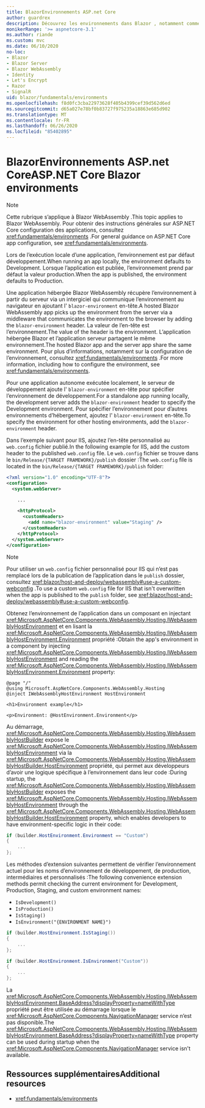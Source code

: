 ```yaml
---
title: BlazorEnvironnements ASP.net Core
author: guardrex
description: Découvrez les environnements dans Blazor , notamment comment définir l’environnement d’une Blazor WebAssembly application.
monikerRange: '>= aspnetcore-3.1'
ms.author: riande
ms.custom: mvc
ms.date: 06/10/2020
no-loc:
- Blazor
- Blazor Server
- Blazor WebAssembly
- Identity
- Let's Encrypt
- Razor
- SignalR
uid: blazor/fundamentals/environments
ms.openlocfilehash: f8d0fc3cba22973628f405b4399cef39d562d6ed
ms.sourcegitcommit: d65a027e78bf0b83727f975235a18863e685d902
ms.translationtype: MT
ms.contentlocale: fr-FR
ms.lasthandoff: 06/26/2020
ms.locfileid: "85402895"
---
```

# <a name="aspnet-core-blazor-environments"></a><span data-ttu-id="2d4f8-103">BlazorEnvironnements ASP.net Core</span><span class="sxs-lookup"><span data-stu-id="2d4f8-103">ASP.NET Core Blazor environments</span></span>

> [!NOTE]
> <span data-ttu-id="2d4f8-104">Cette rubrique s’applique à Blazor WebAssembly .</span><span class="sxs-lookup"><span data-stu-id="2d4f8-104">This topic applies to Blazor WebAssembly.</span></span> <span data-ttu-id="2d4f8-105">Pour obtenir des instructions générales sur ASP.NET Core configuration des applications, consultez <xref:fundamentals/environments> .</span><span class="sxs-lookup"><span data-stu-id="2d4f8-105">For general guidance on ASP.NET Core app configuration, see <xref:fundamentals/environments>.</span></span>

<span data-ttu-id="2d4f8-106">Lors de l’exécution locale d’une application, l’environnement est par défaut développement.</span><span class="sxs-lookup"><span data-stu-id="2d4f8-106">When running an app locally, the environment defaults to Development.</span></span> <span data-ttu-id="2d4f8-107">Lorsque l’application est publiée, l’environnement prend par défaut la valeur production.</span><span class="sxs-lookup"><span data-stu-id="2d4f8-107">When the app is published, the environment defaults to Production.</span></span>

<span data-ttu-id="2d4f8-108">Une application hébergée Blazor WebAssembly récupère l’environnement à partir du serveur via un intergiciel qui communique l’environnement au navigateur en ajoutant l' `blazor-environment` en-tête.</span><span class="sxs-lookup"><span data-stu-id="2d4f8-108">A hosted Blazor WebAssembly app picks up the environment from the server via a middleware that communicates the environment to the browser by adding the `blazor-environment` header.</span></span> <span data-ttu-id="2d4f8-109">La valeur de l’en-tête est l’environnement.</span><span class="sxs-lookup"><span data-stu-id="2d4f8-109">The value of the header is the environment.</span></span> <span data-ttu-id="2d4f8-110">L’application hébergée Blazor et l’application serveur partagent le même environnement.</span><span class="sxs-lookup"><span data-stu-id="2d4f8-110">The hosted Blazor app and the server app share the same environment.</span></span> <span data-ttu-id="2d4f8-111">Pour plus d’informations, notamment sur la configuration de l’environnement, consultez <xref:fundamentals/environments> .</span><span class="sxs-lookup"><span data-stu-id="2d4f8-111">For more information, including how to configure the environment, see <xref:fundamentals/environments>.</span></span>

<span data-ttu-id="2d4f8-112">Pour une application autonome exécutée localement, le serveur de développement ajoute l' `blazor-environment` en-tête pour spécifier l’environnement de développement.</span><span class="sxs-lookup"><span data-stu-id="2d4f8-112">For a standalone app running locally, the development server adds the `blazor-environment` header to specify the Development environment.</span></span> <span data-ttu-id="2d4f8-113">Pour spécifier l’environnement pour d’autres environnements d’hébergement, ajoutez l' `blazor-environment` en-tête.</span><span class="sxs-lookup"><span data-stu-id="2d4f8-113">To specify the environment for other hosting environments, add the `blazor-environment` header.</span></span>

<span data-ttu-id="2d4f8-114">Dans l’exemple suivant pour IIS, ajoutez l’en-tête personnalisé au `web.config` fichier publié.</span><span class="sxs-lookup"><span data-stu-id="2d4f8-114">In the following example for IIS, add the custom header to the published `web.config` file.</span></span> <span data-ttu-id="2d4f8-115">Le `web.config` fichier se trouve dans le `bin/Release/{TARGET FRAMEWORK}/publish` dossier :</span><span class="sxs-lookup"><span data-stu-id="2d4f8-115">The `web.config` file is located in the `bin/Release/{TARGET FRAMEWORK}/publish` folder:</span></span>

```xml
<?xml version="1.0" encoding="UTF-8"?>
<configuration>
  <system.webServer>

    ...

    <httpProtocol>
      <customHeaders>
        <add name="blazor-environment" value="Staging" />
      </customHeaders>
    </httpProtocol>
  </system.webServer>
</configuration>
```

> [!NOTE]
> <span data-ttu-id="2d4f8-116">Pour utiliser un `web.config` fichier personnalisé pour IIS qui n’est pas remplacé lors de la publication de l’application dans le `publish` dossier, consultez <xref:blazor/host-and-deploy/webassembly#use-a-custom-webconfig> .</span><span class="sxs-lookup"><span data-stu-id="2d4f8-116">To use a custom `web.config` file for IIS that isn't overwritten when the app is published to the `publish` folder, see <xref:blazor/host-and-deploy/webassembly#use-a-custom-webconfig>.</span></span>

<span data-ttu-id="2d4f8-117">Obtenez l’environnement de l’application dans un composant en injectant <xref:Microsoft.AspNetCore.Components.WebAssembly.Hosting.IWebAssemblyHostEnvironment> et en lisant la <xref:Microsoft.AspNetCore.Components.WebAssembly.Hosting.IWebAssemblyHostEnvironment.Environment> propriété :</span><span class="sxs-lookup"><span data-stu-id="2d4f8-117">Obtain the app's environment in a component by injecting <xref:Microsoft.AspNetCore.Components.WebAssembly.Hosting.IWebAssemblyHostEnvironment> and reading the <xref:Microsoft.AspNetCore.Components.WebAssembly.Hosting.IWebAssemblyHostEnvironment.Environment> property:</span></span>

```razor
@page "/"
@using Microsoft.AspNetCore.Components.WebAssembly.Hosting
@inject IWebAssemblyHostEnvironment HostEnvironment

<h1>Environment example</h1>

<p>Environment: @HostEnvironment.Environment</p>
```

<span data-ttu-id="2d4f8-118">Au démarrage, <xref:Microsoft.AspNetCore.Components.WebAssembly.Hosting.WebAssemblyHostBuilder> expose le <xref:Microsoft.AspNetCore.Components.WebAssembly.Hosting.IWebAssemblyHostEnvironment> via la <xref:Microsoft.AspNetCore.Components.WebAssembly.Hosting.WebAssemblyHostBuilder.HostEnvironment> propriété, qui permet aux développeurs d’avoir une logique spécifique à l’environnement dans leur code :</span><span class="sxs-lookup"><span data-stu-id="2d4f8-118">During startup, the <xref:Microsoft.AspNetCore.Components.WebAssembly.Hosting.WebAssemblyHostBuilder> exposes the <xref:Microsoft.AspNetCore.Components.WebAssembly.Hosting.IWebAssemblyHostEnvironment> through the <xref:Microsoft.AspNetCore.Components.WebAssembly.Hosting.WebAssemblyHostBuilder.HostEnvironment> property, which enables developers to have environment-specific logic in their code:</span></span>

```csharp
if (builder.HostEnvironment.Environment == "Custom")
{
    ...
};
```

<span data-ttu-id="2d4f8-119">Les méthodes d’extension suivantes permettent de vérifier l’environnement actuel pour les noms d’environnement de développement, de production, intermédiaires et personnalisés :</span><span class="sxs-lookup"><span data-stu-id="2d4f8-119">The following convenience extension methods permit checking the current environment for Development, Production, Staging, and custom environment names:</span></span>

* `IsDevelopment()`
* `IsProduction()`
* `IsStaging()`
* `IsEnvironment("{ENVIRONMENT NAME}")`

```csharp
if (builder.HostEnvironment.IsStaging())
{
    ...
};

if (builder.HostEnvironment.IsEnvironment("Custom"))
{
    ...
};
```

<span data-ttu-id="2d4f8-120">La <xref:Microsoft.AspNetCore.Components.WebAssembly.Hosting.IWebAssemblyHostEnvironment.BaseAddress?displayProperty=nameWithType> propriété peut être utilisée au démarrage lorsque le <xref:Microsoft.AspNetCore.Components.NavigationManager> service n’est pas disponible.</span><span class="sxs-lookup"><span data-stu-id="2d4f8-120">The <xref:Microsoft.AspNetCore.Components.WebAssembly.Hosting.IWebAssemblyHostEnvironment.BaseAddress?displayProperty=nameWithType> property can be used during startup when the <xref:Microsoft.AspNetCore.Components.NavigationManager> service isn't available.</span></span>

## <a name="additional-resources"></a><span data-ttu-id="2d4f8-121">Ressources supplémentaires</span><span class="sxs-lookup"><span data-stu-id="2d4f8-121">Additional resources</span></span>

* <xref:fundamentals/environments>

